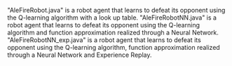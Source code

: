 "AleFireRobot.java" is a robot agent that learns to defeat its opponent using the Q-learning algorithm with a look up table.
"AleFireRobotNN.java" is a robot agent that learns to defeat its opponent using the Q-learning algorithm and function approximation realized through a Neural Network.
"AleFireRobotNN_exp.java" is a robot agent that learns to defeat its opponent using the Q-learning algorithm, function approximation realized through a Neural Network and Experience Replay.
